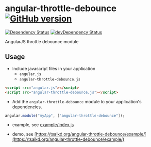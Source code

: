 angular-throttle-debounce [![GitHub version](https://badge.fury.io/gh/tsaikd%2Fangular-throttle-debounce.png)](http://badge.fury.io/gh/tsaikd%2Fangular-throttle-debounce)
=========================
[![Dependency Status](https://david-dm.org/tsaikd/angular-throttle-debounce.png)](https://david-dm.org/tsaikd/angular-throttle-debounce)
[![devDependency Status](https://david-dm.org/tsaikd/angular-throttle-debounce/dev-status.png)](https://david-dm.org/tsaikd/angular-throttle-debounce#info=devDependencies)

AngularJS throttle debounce module

## Usage

* Include javascript files in your application
	* `angular.js`
	* `angular-throttle-debounce.js`

```html
<script src="angular.js"></script>
<script src="angular-throttle-debounce.js"></script>
```

* Add the `angular-throttle-debounce` module to your application's dependencies.

```js
angular.module("myApp", ["angular-throttle-debounce"]);
```

* example, see [example/index.js](example/index.js)

* demo, see [https://tsaikd.org/angular-throttle-debounce/example/](https://tsaikd.org/angular-throttle-debounce/example/)
